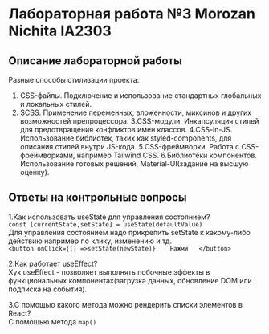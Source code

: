 
# Лабораторная работа №3 Morozan Nichita IA2303

## Описание лабораторной работы
  Разные способы стилизации проекта:  
1. CSS-файлы. Подключение и использование стандартных глобальных и локальных стилей.
2. SCSS. Применение переменных, вложенности, миксинов и других возможностей препроцессора.
3.CSS-модули. Инкапсуляция стилей для предотвращения конфликтов имен классов.
4.CSS-in-JS. Использование библиотек, таких как styled-components, для описания стилей внутри JS-кода.
5.CSS-фреймворки. Работа с CSS-фреймворками, например Tailwind CSS.
6.Библиотеки компонентов. Использование готовых решений, Material-UI(задание на высшую оценку).

## Ответы на контрольные вопросы
  
1.Как использовать useState для управления состоянием?  
`const [currentState,setState] = useState(defaultValue)`  
Для управления состоянием надо прикрепить setState к какому-либо действию например по клику, изменению и тд.  
`
<button
   onClick={() =>setState(newState)}   
   Нажми  
    </button>  
`
 
2.Как работает useEffect?  
 Хук useEffect - позволяет выполнять побочные эффекты в функциональных компонентах(загрузка данных, обновление DOM или подписка на события).
    
3.С помощью какого метода можно рендерить списки элементов в React?  
C помощью метода `map()`


